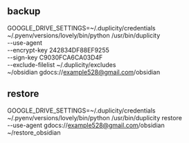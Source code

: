 
## backup
GOOGLE_DRIVE_SETTINGS=~/.duplicity/credentials \
    ~/.pyenv/versions/lovely/bin/python /usr/bin/duplicity \
    --use-agent \
    --encrypt-key 242834DF88EF9255 \
    --sign-key C9030FCA6CA03D4F \
    --exclude-filelist ~/.duplicity/excludes \
    ~/obsidian gdocs://example528@gmail.com/obsidian

## restore
GOOGLE_DRIVE_SETTINGS=~/.duplicity/credentials \
    ~/.pyenv/versions/lovely/bin/python /usr/bin/duplicity restore \
    --use-agent gdocs://example528@gmail.com/obsidian \
    ~/restore_obsidian
